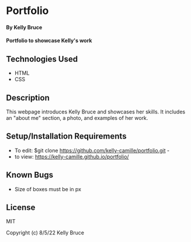 # Portfolio

#### By **Kelly Bruce**

#### Portfolio to showcase Kelly's work

## Technologies Used

* HTML
* CSS


## Description

This webpage introduces Kelly Bruce and showcases her skills. It includes an "about me" section, a photo, and examples of her work.

## Setup/Installation Requirements

* To edit: $git clone https://github.com/kelly-camille/portfolio.git - 
* to view: https://kelly-camille.github.io/portfolio/


## Known Bugs

* Size of boxes must be in px

## License
MIT

Copyright (c) 8/5/22 Kelly Bruce